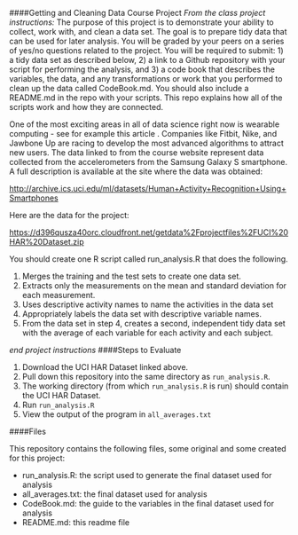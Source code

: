 ####Getting and Cleaning Data Course Project
_From the class project instructions:_
The purpose of this project is to demonstrate your ability to collect, work with, and clean a data set. The goal is to prepare tidy data that can be used for later analysis. You will be graded by your peers on a series of yes/no questions related to the project. You will be required to submit: 1) a tidy data set as described below, 2) a link to a Github repository with your script for performing the analysis, and 3) a code book that describes the variables, the data, and any transformations or work that you performed to clean up the data called CodeBook.md. You should also include a README.md in the repo with your scripts. This repo explains how all of the scripts work and how they are connected.  

One of the most exciting areas in all of data science right now is wearable computing - see for example this article . Companies like Fitbit, Nike, and Jawbone Up are racing to develop the most advanced algorithms to attract new users. The data linked to from the course website represent data collected from the accelerometers from the Samsung Galaxy S smartphone. A full description is available at the site where the data was obtained: 

http://archive.ics.uci.edu/ml/datasets/Human+Activity+Recognition+Using+Smartphones 

Here are the data for the project: 

https://d396qusza40orc.cloudfront.net/getdata%2Fprojectfiles%2FUCI%20HAR%20Dataset.zip 

 You should create one R script called run_analysis.R that does the following. 

1. Merges the training and the test sets to create one data set.
2. Extracts only the measurements on the mean and standard deviation for each measurement.
3. Uses descriptive activity names to name the activities in the data set
4. Appropriately labels the data set with descriptive variable names.
5. From the data set in step 4, creates a second, independent tidy data set with the average of each variable for each activity and each subject.

_end project instructions_
####Steps to Evaluate

1. Download the UCI HAR Dataset linked above.
2. Pull down this repository into the same directory as `run_analysis.R`.
3. The working directory (from which `run_analysis.R` is run) should contain the UCI HAR Dataset.
4. Run `run_analysis.R` 
5. View the output of the program in `all_averages.txt`

####Files

This repository contains the following files, some original and some created for this project:
* run_analysis.R: the script used to generate the final dataset used for analysis
* all_averages.txt: the final dataset used for analysis
* CodeBook.md: the guide to the variables in the final dataset used for analysis
* README.md: this readme file
